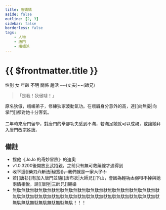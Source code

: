 ```yaml
---
title: 唐嬌嬌
aside: false
outline: [2, 3]
sidebar: false
borderless: false
tags:
    - 人物
    - 唐門
    - 峨嵋派
---
```


# {{ $frontmatter.title }}

<ChTabs position="bottom">
  <ChTab title="唐嬌嬌">
    <ChBg
      src='/images/characters/big_trainee_girl_1/normal.png' 
      position='right'/>
    <ChName nameZh='唐嬌嬌' nameEn='Tang Jiao Jiao' position='right' />
    <ChTable>
      <ChTr>
        <ChTd isTitle=true>
          性別
        </ChTd>
        <ChTd>
          女
        </ChTd>
      </ChTr>
      <ChTr>
        <ChTd isTitle=true>
          年齡
        </ChTd>
        <ChTd>
          不明
        </ChTd>
      </ChTr>
      <ChTr>
        <ChTd isTitle=true position='center'>
          關係
        </ChTd>
      </ChTr>
      <ChTr>
        <ChTd position='center'>
          趙活 ~~(丈夫)~~(師兄)
        </ChTd>
      </ChTr>
    </ChTable>
  </ChTab>
  <ChTab title="JOJO立">
    <ChBg 
      src='/images/characters/big_trainee_girl_1/jojo.png' 
      position='right'
      :animation=true />
    <ChName
      nameZh='JOJO立'
      nameEn='Jojo Pose'/>
  </ChTab>
</ChTabs>

> 「是我！狄傲噠！」

原名狄傲，峨嵋弟子，修練狄家波動氣功。在峨眉身分意外的高，連[[向無憂|向掌門]]都對她十分客氣。
<br><br>
二年時來唐門留學，對唐門的拳腳功夫感到不滿，若滿足她就可以<EndIcon no="50">成親</EndIcon>，或讓她拜入唐門改宗姓唐。
## 備註

- 捏他《JoJo 的奇妙冒險》的迪奧
- v1.0.3200後開放比武招親，之前只有無可救藥線才遇得到
- ~~收下這[[柴刀八斬法|秘笈]]，我們就是一家人了！~~
- 若[[唐衫]]有加入唐門並隨[[唐布衣|大師兄]]下山，會~~因為輕功太弱甩不掉~~與她兩情相悅，請[[唐陞|三師兄]]賜婚
- 無駄無駄無駄無駄無駄無駄無駄無駄無駄無駄無駄無駄無駄無駄無駄無駄無駄無駄無駄無駄無駄無駄無駄無駄無駄無駄無駄無駄無駄無駄無駄無駄無駄無駄無駄無駄無駄無駄無駄無駄無駄！！！
